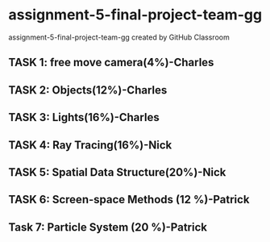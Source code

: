 # assignment-5-final-project-team-gg
assignment-5-final-project-team-gg created by GitHub Classroom

## TASK 1: free move camera(4%)-Charles


## TASK 2: Objects(12%)-Charles


## TASK 3: Lights(16%)-Charles


## TASK 4: Ray Tracing(16%)-Nick


## TASK 5: Spatial Data Structure(20%)-Nick


## TASK 6: Screen-space Methods (12 %)-Patrick


## Task 7: Particle System (20 %)-Patrick
